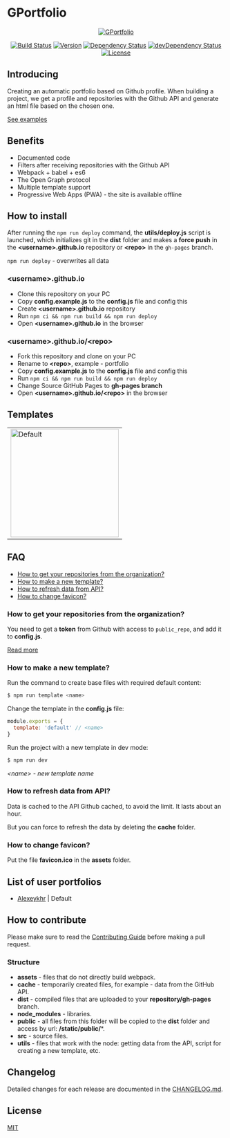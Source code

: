 # GPortfolio

<p align="center">
    <a href="https://github.com/GPortfolio/GPortfolio">
        <img src="https://raw.githubusercontent.com/GPortfolio/GPortfolio/master/assets/upstream/logo.png" alt="GPortfolio">
    </a>
</p>
<p align="center">
    <a href="https://circleci.com/gh/GPortfolio/GPortfolio" rel="nofollow"><img src="https://circleci.com/gh/GPortfolio/GPortfolio.svg?style=shield" alt="Build Status"></a>
    <a href="https://github.com/GPortfolio/GPortfolio" rel="nofollow"><img src="https://img.shields.io/github/package-json/v/GPortfolio/GPortfolio.svg" alt="Version"></a>
    <a href="https://david-dm.org/GPortfolio/GPortfolio" rel="nofollow"><img src="https://david-dm.org/GPortfolio/GPortfolio.svg" alt="Dependency Status"></a>
    <a href="https://david-dm.org/GPortfolio/GPortfolio?type=dev" rel="nofollow"><img src="https://david-dm.org/GPortfolio/GPortfolio/dev-status.svg" alt="devDependency Status"></a>
    <a href="https://github.com/GPortfolio/GPortfolio" rel="nofollow"><img src="https://img.shields.io/github/license/GPortfolio/GPortfolio.svg" alt="License"></a>
</p>

## Introducing
Creating an automatic portfolio based on Github profile. When building a project, we get a profile
and repositories with the Github API and generate an html file based on the chosen one.

[See examples](#list-of-user-portfolios)

## Benefits
- Documented code
- Filters after receiving repositories with the Github API
- Webpack + babel + es6
- The Open Graph protocol
- Multiple template support
- Progressive Web Apps (PWA) - the site is available offline

## How to install
After running the `npm run deploy` command, the **utils/deploy.js** script is launched,
which initializes git in the **dist** folder and makes a **force push** in the
**\<username>.github.io** repository or **\<repo>** in the `gh-pages` branch.

`npm run deploy` - overwrites all data

### \<username>.github.io
- Clone this repository on your PC
- Copy **config.example.js** to the **config.js** file and config this
- Create **\<username>.github.io** repository
- Run `npm ci && npm run build && npm run deploy`
- Open **\<username>.github.io** in the browser

### \<username>.github.io/\<repo>
- Fork this repository and clone on your PC
- Rename to **\<repo>**, example - portfolio
- Copy **config.example.js** to the **config.js** file and config this
- Run `npm ci && npm run build && npm run deploy`
- Change Source GitHub Pages to **gh-pages branch**
- Open **\<username>.github.io/\<repo>** in the browser

## Templates
<table>
  <tr>
    <td>
      <a href="https://github.com/GPortfolio/GPortfolio/tree/master/src/templates/default" title="Default">
        <img src="https://raw.githubusercontent.com/GPortfolio/GPortfolio/master/assets/upstream/templates/default.png" width="250" alt="Default">
      </a>
    </td>
  </tr>
</table>

## FAQ
- [How to get your repositories from the organization?](#how-to-get-your-repositories-from-the-organization)
- [How to make a new template?](#how-to-make-a-new-template)
- [How to refresh data from API?](#how-to-refresh-data-from-api)
- [How to change favicon?](#how-to-change-favicon)

### How to get your repositories from the organization?

You need to get a **token** from Github with access to `public_repo`,
and add it to **config.js**.

[Read more](https://help.github.com/en/articles/creating-a-personal-access-token-for-the-command-line)

### How to make a new template?
Run the command to create base files with required default content:
```bash
$ npm run template <name>
```

Change the template in the **config.js** file:
```js
module.exports = {
  template: 'default' // <name> 
}
```

Run the project with a new template in dev mode:
```bash
$ npm run dev
```

*\<name> - new template name*

### How to refresh data from API?
Data is cached to the API Github cached, to avoid the limit. It lasts about an hour.

But you can force to refresh the data by deleting the **cache** folder.

### How to change favicon?
Put the file **favicon.ico** in the **assets** folder.

## List of user portfolios
- [Alexeykhr](https://alexeykhr.github.io) | Default

## How to contribute
Please make sure to read the [Contributing Guide](https://github.com/GPortfolio/GPortfolio/blob/master/.github/CONTRIBUTING.md) before making a pull request.

### Structure
- **assets** - files that do not directly build webpack.
- **cache** - temporarily created files, for example - data from the GitHub API.
- **dist** - compiled files that are uploaded to your **repository/gh-pages** branch.
- **node_modules** - libraries.
- **public** - all files from this folder will be copied to the **dist** folder and access by url: **/static/public/***.
- **src** - source files.
- **utils** - files that work with the node: getting data from the API, script for creating a new template, etc.

## Changelog
Detailed changes for each release are documented in the [CHANGELOG.md](https://github.com/GPortfolio/GPortfolio/blob/master/CHANGELOG.md).

## License
[MIT](https://opensource.org/licenses/MIT)

